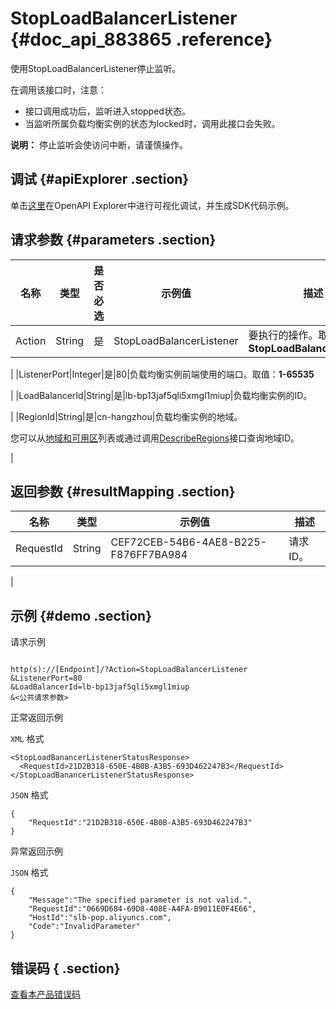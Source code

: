 # StopLoadBalancerListener {#doc_api_883865 .reference}

使用StopLoadBalancerListener停止监听。

在调用该接口时，注意：

-   接口调用成功后，监听进入stopped状态。
-   当监听所属负载均衡实例的状态为locked时，调用此接口会失败。

**说明：** 停止监听会使访问中断，请谨慎操作。

## 调试 {#apiExplorer .section}

单击[这里](https://api.aliyun.com/#product=Slb&api=StopLoadBalancerListener)在OpenAPI Explorer中进行可视化调试，并生成SDK代码示例。

## 请求参数 {#parameters .section}

|名称|类型|是否必选|示例值|描述|
|--|--|----|---|--|
|Action|String|是|StopLoadBalancerListener|要执行的操作。取值：**StopLoadBalancerListener**

 |
|ListenerPort|Integer|是|80|负载均衡实例前端使用的端口。取值：**1-65535**

 |
|LoadBalancerId|String|是|lb-bp13jaf5qli5xmgl1miup|负载均衡实例的ID。

 |
|RegionId|String|是|cn-hangzhou|负载均衡实例的地域。

 您可以从[地域和可用区](~~40654~~)列表或通过调用[DescribeRegions](~~25609~~)接口查询地域ID。

 |

## 返回参数 {#resultMapping .section}

|名称|类型|示例值|描述|
|--|--|---|--|
|RequestId|String|CEF72CEB-54B6-4AE8-B225-F876FF7BA984|请求ID。

 |

## 示例 {#demo .section}

请求示例

``` {#request_demo}

http(s)://[Endpoint]/?Action=StopLoadBalancerListener
&ListenerPort=80
&LoadBalancerId=lb-bp13jaf5qli5xmgl1miup
&<公共请求参数>

```

正常返回示例

`XML` 格式

``` {#xml_return_success_demo}
<StopLoadBanancerListenerStatusResponse>
  <RequestId>21D2B318-650E-4B0B-A3B5-693D462247B3</RequestId>
</StopLoadBanancerListenerStatusResponse>

```

`JSON` 格式

``` {#json_return_success_demo}
{
	"RequestId":"21D2B318-650E-4B0B-A3B5-693D462247B3"
}
```

异常返回示例

`JSON` 格式

``` {#json_return_failed_demo}
{
	"Message":"The specified parameter is not valid.",
	"RequestId":"0669D684-69D8-408E-A4FA-B9011E0F4E66",
	"HostId":"slb-pop.aliyuncs.com",
	"Code":"InvalidParameter"
}
```

## 错误码 { .section}

[查看本产品错误码](https://error-center.aliyun.com/status/product/Slb)

